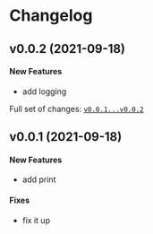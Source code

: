 # Changelog

## v0.0.2 (2021-09-18)

#### New Features

-   add logging

Full set of changes:
[`v0.0.1...v0.0.2`](https://github.com/nialov/python-changelog/compare/v0.0.1...v0.0.2)

## v0.0.1 (2021-09-18)

#### New Features

-   add print

#### Fixes

-   fix it up
